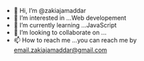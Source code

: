 - 👋 Hi, I’m @zakiajamaddar
- 👀 I’m interested in ...Web developement
- 🌱 I’m currently learning ...JavaScript
- 💞️ I’m looking to collaborate on ...
- 📫 How to reach me ...you can reach me by email.zakiajamaddar@gmail.com

<!---
zakiajamaddar/zakiajamaddar is a ✨ special ✨ repository because its `README.md` (this file) appears on your GitHub profile.
You can click the Preview link to take a look at your changes.
--->
